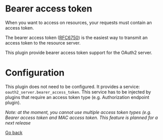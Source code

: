 Bearer access token
===================

When you want to access on resources, your requests must contain an access token.

The bearer access token ([RFC6750](https://tools.ietf.org/html/rfc6750)) is the easiest way to transmit an access token to the resource server.

This plugin provide bearer access token support for the OAuth2 server. 

# Configuration

This plugin does not need to be configured.
It provides a service: `oauth2_server.bearer_access_token`. This service has to be injected by plugins that require an access token type (e.g. Authorization endpoint plugin).

*Note: at the moment, you cannot use multiple access token types (e.g. Bearer access token and MAC access token. This feature is planned for a next release*

[Go back](../Use.md)